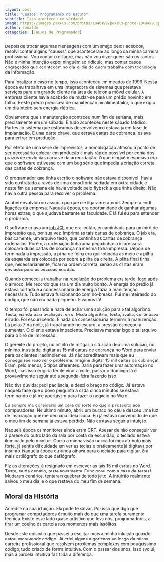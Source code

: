 ```yaml
---
layout: post
title: "Causos: Programando no escuro"
subtitle: Isso aconteceu de verdade!
image: https://images.pexels.com/photos/1040499/pexels-photo-1040499.jpeg?auto=compress&cs=tinysrgb&dpr=3&h=750&w=1260
author: ronaldo
categories: [Causos de Programador]
---
```


Depois de trocar algumas mensagens com um amigo pelo Facebook, resolvi
contar alguns "causos" que aconteceram ao longo da minha carreira
profissional. Vou contar o milagre, mas não vou dizer quem são os
santos. Não é minha intenção expor ninguém ao ridículo, mas contar
casos engraçados que acontecem no dia-a-dia de quem trabalha com
tecnologia da informação.

Para localizar o caso no tempo, isso aconteceu em meados
de 1999. Nessa época eu trabalhava em uma integradora de sistemas que
prestava serviços para um grande cliente na área de telefonia móvel
celular. A empresa cliente havia acabado de mudar-se para um prédio
novinho em folha. E este prédio precisava de manutenção no
alimentador, o que exigiu um dia inteiro sem energia elétrica.

Obviamente que a manutenção aconteceu num fim de semana, mais
precisamente em um sábado. E tudo aconteceu neste sábado
fatídico. Partes do sistema que estávamos desenvolvendo estava já em
fase de implantação. E uma parte chave, que gerava cartas de cobrança,
estava para entrar em produção.

Por efeito de uma série de imprevistos, a homologação atrasou a ponto
de ser necessário colocar em produção o mais rápido possível por conta
dos prazos de envio das cartas e da arrecadação. O que ninguém
esperava era que o software estivesse com um bug sério que impedia a
criação correta das cartas de cobrança.

O programador que tinha escrito o software não estava
disponível. Havia sido contratado através de uma consultoria sediada
em outra cidade e neste fim de semana ele havia voltado pelo flyback a
que tinha direito. Não havia outra pessoa para resolver o problema.

Acabei envolvido no assunto porque me ligaram e atendi. Sempre atendi
ligações da empresa. Naquela época, era oportunidade de ganhar algumas
horas extras, o que ajudava bastante na faculdade. E lá fui eu para
entender o problema.

O software criava um [job
JCL](https://pt.wikipedia.org/wiki/Job_Control_Language) que era,
então, encaminhado para um birô de impressão que, por sua vez, imprima
as tais cartas de cobrança. O job era, basicamente, um arquivo texto,
que continha as cartas de cobrança ordenadas. Porém, a ordenação tinha
uma pegadinha: a impressora colocava duas cartas de cobrança na mesma
folha impressa. Depois de terminada a impressão, a pilha de folha era
guilhotinada ao meio e a pilha da esquerda era colocada por sobre a
pilha da direita. A pilha final tinha que, necessariamente, ficar na
ordem correta, senão as cartas eram enviadas para as pessoas erradas.

Quando comecei a trabalhar na resolução do problema era tarde, logo
após o almoço. Me recordo que era um dia muito bonito. A energia do
prédio já estava cortada e a concessionária de energia fazia a
manutenção necessária. Tudo estava funcionando com no-breaks. Fui me
inteirando do código, que não era nada pequeno. E vamos lá!

O tempo foi passando e nada de achar uma solução para o tal
algoritmo. Testa, manda para avaliação, erro. Muda algoritmo, testa,
avalia, continuava errado. Foi escurecendo. E nada da concessionária
terminar a manutenção. Lá pelas 7 da noite, já trabalhando no escuro,
a pressão começou a aumentar. O cliente estava impaciente. Precisava
mandar logo o tal arquivo para o birô de impressão.

O gerente do projeto, no intuito de mitigar a situação deu uma
solução, no mínimo, inusitada: digitar as 15 mil cartas de cobrança no
Word para enviar para os clientes inadimplentes. Já não acreditavam
mais que eu conseguisse resolver o problema. Imagina digitar 15 mil
cartas de cobrança! Eram, pelo menos, 5 tipos diferentes. Daria para
fazer uma automação no Word, mas isso exigiria ter de virar a noite,
passar o domingo lá e provavelmente seguir até a segunda-feira fazendo
isso.

Não tive dúvida: pedi paciência, e desci o braço no código. Já estava
naquela fase que o povo pergunta a cada cinco minutos se estava
terminando e já me apertavam para fazer o negócio no Word.

Eu sempre me considerei um cara de sorte no que diz respeito aos
computadores. No último minuto, abriu um buraco no céu e desceu uma
luz de inspiração que me deu uma ideia louca. Eu já estava convencido
de que o meu fim de semana já estava perdido. Não custava seguir a
intuição.

Naquela época os monitores ainda eram CRT. Apesar de não conseguir ver
a parede do outro lado da sala por conta da escuridão, o teclado
estava iluminado pelo monitor. Como a minha visão nunca foi meu
atributo mais forte, já sentia dificuldade em ver as teclas e
praticamente já digitava por instinto. Naquela época eu ainda olhava
para o teclado para digitar. Era mais catilógrafo do que datilógrafo.

Fiz as alterações já resignado em escrever as tais 15 mil cartas no
Word. Teste, muda cenário, teste novamente. Funcionou com a base de
testes! Mudaram cenários, tentaram quebrar de todo jeito. A intuição
realmente salvou o meu dia, e o que restava do meu fim de semana.

## Moral da História

Acredite na sua intuição. Ela pode te salvar. Por isso que digo que
programar computadores é muito mais do que uma tarefa puramente
técnica. Existe esse lado quase artístico que leva nós, programadores,
a tirar um coelho da cartola nos momentos mais insólitos.

Desde este episódio que passei a escutar mais a minha intuição quando
estou escrevendo código. Já criei alguns algoritmos ao longo da minha
carreira profissional que resolvem problemas complexos com pouquíssimo
código, tudo criado de forma intuitiva. Com o passar dos anos, isso
evolui, mas a parcela intuitiva faz toda a diferença.
